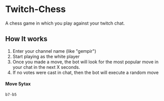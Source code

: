 # Twitch-Chess

A chess game in which you play against your twitch chat. 

## How It works

1. Enter your channel name (like "gempir")
2. Start playing as the white player
3. Once you made a move, the bot will look for the most popular move in your chat in the next X seconds. 
4. If no votes were cast in chat, then the bot will execute a random move

#### Move Sytax
`b7-b5`